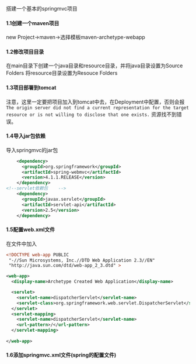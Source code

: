 搭建一个基本的springmvc项目

#### 1.1创建一个maven项目
new Project->maven->选择模板maven-archetype-webapp

#### 1.2修改项目目录

在main目录下创建一个java目录和resource目录，并将java目录设置为Source Folders
将resource目录设置为Resouce Folders

#### 1.3项目部署到tomcat
注意，这里一定要把项目加入到tomcat中去，在Deployment中配置，否则会报`The origin server did not find a current representation for the target resource or is not willing to disclose that one exists.`
资源找不到错误。
#### 1.4导入jar包依赖
导入springmvc的jar包
```xml
    <dependency>
      <groupId>org.springframework</groupId>
      <artifactId>spring-webmvc</artifactId>
      <version>4.1.1.RELEASE</version>
    </dependency>
<!--servlet依赖包    -->
    <dependency>
      <groupId>javax.servlet</groupId>
      <artifactId>servlet-api</artifactId>
      <version>2.5</version>
    </dependency>
```

#### 1.5配置web.xml文件
在文件中加入
```xml
<!DOCTYPE web-app PUBLIC
 "-//Sun Microsystems, Inc.//DTD Web Application 2.3//EN"
 "http://java.sun.com/dtd/web-app_2_3.dtd" >

<web-app>
  <display-name>Archetype Created Web Application</display-name>

  <servlet>
    <servlet-name>dispatcherServlet</servlet-name>
    <servlet-class>org.springframework.web.servlet.DispatcherServlet</servlet-class>
  </servlet>
  <servlet-mapping>
    <servlet-name>dispatcherServlet</servlet-name>
    <url-pattern>/</url-pattern>
  </servlet-mapping>
  
</web-app>
```

#### 1.6添加springmvc.xml文件(spring的配置文件)








